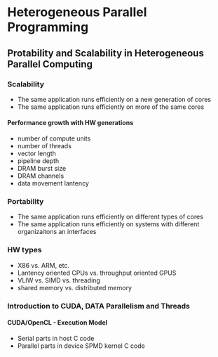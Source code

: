 # Heterogeneous Parallel Programming

## Protability and Scalability in Heterogeneous Parallel Computing

### Scalability
- The same application runs efficiently on a new generation of cores
- The same application runs efficiently on more of the same cores

#### Performance growth with HW generations
- number of compute units
- number of threads
- vector length
- pipeline depth
- DRAM burst size
- DRAM channels
- data movement lantency

### Portability
- The same application runs efficiently on different types of cores
- The same application runs efficiently on systems with different organizaitons an interfaces

### HW types
- X86 vs. ARM, etc.
- Lantency oriented CPUs vs. throughput oriented GPUS
- VLIW vs. SIMD vs. threading
- shared memory vs. distributed memory

### Introduction to CUDA, DATA Parallelism and Threads

#### CUDA/OpenCL - Execution Model
- Serial parts in host C code
- Parallel parts in device SPMD kernel C code






